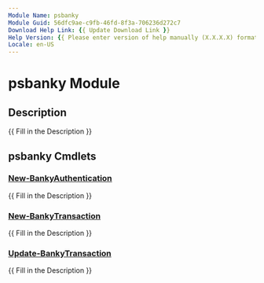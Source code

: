 ```yaml
---
Module Name: psbanky
Module Guid: 56dfc9ae-c9fb-46fd-8f3a-706236d272c7
Download Help Link: {{ Update Download Link }}
Help Version: {{ Please enter version of help manually (X.X.X.X) format }}
Locale: en-US
---
```


# psbanky Module
## Description
{{ Fill in the Description }}

## psbanky Cmdlets
### [New-BankyAuthentication](New-BankyAuthentication.md)
{{ Fill in the Description }}

### [New-BankyTransaction](New-BankyTransaction.md)
{{ Fill in the Description }}

### [Update-BankyTransaction](Update-BankyTransaction.md)
{{ Fill in the Description }}

